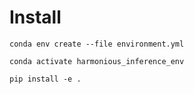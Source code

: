 # Install

```
conda env create --file environment.yml

conda activate harmonious_inference_env

pip install -e .
```
